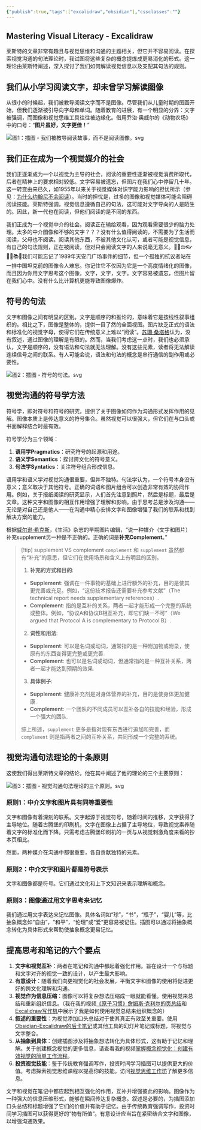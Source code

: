 ```yaml
---
{"publish":true,"tags":["excalidraw","obsidian"],"cssclasses":""}
---
```



## Mastering Visual Literacy - Excalidraw

莱斯特的文章非常有趣且与视觉思维和沟通的主题相关，但它并不容易阅读。在探索视觉沟通的句法理论时，我试图将这些复杂的概念提炼成更易消化的形式。这一理论由莱斯特阐述，深入探讨了我们如何解读视觉信息以及支配其句法的规则。

## 我们从小学习阅读文字，却未曾学习解读图像

从很小的时候起，我们被教导阅读文字而不是图像。尽管我们从儿童时期的图画开始，但我们逐渐被引导向字母和单词。随着教育的进展，有一个明显的分界：文字被强调，而图像和视觉思维工具往往被边缘化。借用乔治·奥威尔的《动物农场》中的口号：“**图片虽好，文字更佳！**”

![图1：插图 - 我们被教导阅读故事，而不是阅读图像。svg](https://publish-01.obsidian.md/access/ebae449fc3332bf3eddeedf2a6cbd21b/Input/Articles/Visuals%20vs.%20Text/Syntactic%20Theory%20of%20Visual%20Communication/Illustration%20-%20we%20are%20taught%20to%20read%20stores%2C%20not%20to%20read%20images.svg)

## 我们正在成为一个视觉媒介的社会

我们正逐渐成为一个以视觉为主导的社会，阅读的重要性逐渐被视觉消费所取代，后者在精神上的要求相对较低。文字容易被遗忘，但图片在我们心中停留几十年。这一转变由来已久，如1955年以来关于视觉媒体对识字能力影响的担忧所示（参见：[为什么约翰尼不会阅读](https://en.wikipedia.org/wiki/Why_Johnny_Can%27t_Read)）。当时的担忧是，过多的图像和视觉媒体可能会阻碍阅读技能。莱斯特强调，视觉信息遵循自己的句法，这可能对文字导向的人是陌生的。因此，新一代也在阅读，但他们阅读的是不同的东西。

我们正成为一个视觉中介的社会。阅读正在输给观看，因为观看需要很少的脑力处理。太多的中介图像和不够的文字？？？没有什么值得阅读的，不需要为了生活而阅读，父母也不阅读。阅读其他东西，不被其他文化认可，或者可能是视觉信息，有自己的句法规则，正在被阅读，但对只会阅读文字的人来说毫无意义。🎨📄⚖️👓🚫🔠📚🤔我们可能忘记了1989年天安门广场事件的细节，但一个孤独的抗议者站在一排中国坦克前的图像令人难忘。你记住它不仅因为它是一个高度情绪化的图像，而且因为你用文字思考这个图像，文字，文字，文字。文字容易被遗忘，但图片留在我们心中。没有什么比计算机更能导致图像爆炸。

## 符号的句法

文字和图像之间有明显的区别。文字是顺序的和推论的，意味着它是按线性叙事组织的。相比之下，图像是整体的，提供一目了然的全面视图。图片缺乏正式的语法和标准化的视觉字母，使得它们在传统意义上难以“阅读”。[苏珊·桑塔格](https://www.gyford.com/phil/writing/2010/08/23/on-photography/)认为，没有叙述，通过图像的理解是有限的。然而，当我们考虑这一点时，我们也必须承认，文字是顺序的，没有语法和句法就无法理解。没有这些元素，读者将无法解读连续信号之间的联系。有人可能会说，语法和句法的概念是串行通信的副作用或必要性。

![图2：插图 - 符号的句法。svg](https://publish-01.obsidian.md/access/ebae449fc3332bf3eddeedf2a6cbd21b/Input/Articles/Visuals%20vs.%20Text/Syntactic%20Theory%20of%20Visual%20Communication/Illustration%20-%20the%20syntax%20of%20symbols.svg)

## 视觉沟通的符号学方法

符号学，即对符号和符号的研究，提供了关于图像如何作为沟通形式发挥作用的见解。图像本质上是传达意义的符号集合。虽然视觉可以很强大，但它们在与口头或书面解释结合时最有效。

符号学分为三个领域：

1.  **语用学Pragmatics**：研究符号的起源和用途。
2.  **语义学Semantics**：探讨跨文化的符号意义。
3.  **句法学Syntatics**：关注符号组合形成信息。

语用学和语义学对视觉沟通很重要，但并不独特。句法学认为，一个符号本身没有意义；意义取决于其他符号。正确的词语和图片组合可以创造非常有效的协同作用。例如，关于报纸阅读的研究显示，人们首先注意到照片，然后是标题，最后是文章。这种文字和图像的相互作用增强了理解和影响。由于思考总是涉及沟通——无论是对自己还是他人——在沟通中精心安排文字和图像增强了我们的联系和找到解决方案的能力。

根据[威尔逊·希克斯](https://archive.org/details/wordspictures0000hick)，《生活》杂志的早期图片编辑，“说一种媒介（文字和图片）补充supplement另一种是不正确的。正确的词是**补充Complement**。” 

>[!tip] supplement VS complement
>`complement` 和 `supplement` 虽然都有“补充”的意思，但它们在使用场景和含义上有明显的区别。
>
>1. **补充的方式和目的**:
>   - **Supplement**: 强调在一件事物的基础上进行额外的补充，目的是使其更完善或充足。例如，“这份技术报告还需要补充参考文献”（The technical report needs supplementary references）.
>   - **Complement**: 指的是互补的关系，两者一起才能形成一个完整的系统或整体。例如，“协议A和协议B相互补充，即它们缺一不可”（We argued that Protocol A is complementary to Protocol B）.
>
>2. **词性和用法**:
>   - **Supplement**: 可以是名词或动词，通常指的是一种附加物或附录，使原有的东西变得更完整或更完善.
>   - **Complement**: 也可以是名词或动词，但通常指的是一种互补关系，两者一起才能达到预期的效果.
>
>3. **具体例子**:
>   - **Supplement**: 健康补充剂是对身体营养的补充，目的是使身体更加健康.
>   - **Complement**: 一个团队的不同成员可以互补各自的技能和经验，形成一个强大的团队.
>
>综上所述，`supplement` 更多是指对现有东西进行追加和完善，而 `complement` 则是指两者之间的互补关系，共同形成一个完整的系统。



## 视觉沟通句法理论的十条原则

这使我们得出莱斯特文章的结论，他在其中阐述了他的理论的三个主要原则：

![图3：插图 - 视觉沟通句法理论的三个原则。svg](https://publish-01.obsidian.md/access/ebae449fc3332bf3eddeedf2a6cbd21b/Input/Articles/Visuals%20vs.%20Text/Syntactic%20Theory%20of%20Visual%20Communication/Illustration%20-%203%20tenets%20of%20the%20Syntactic%20Theory%20of%20Visual%20Communication.svg)

### 原则1：中介文字和图片具有同等重要性

文字和图像有着深刻的联系。文字起源于视觉符号，随着时间的推移，文字获得了主导地位。随着古腾堡的印刷机，文字在图像上占据了主导地位，导致视觉素养随着文字的标准化而下降。只需考虑古腾堡印刷机的一页与从视觉刺激角度来看的抄本页相比。

然而，两种媒介在沟通中都很重要，各自贡献独特的元素。

### 原则2：中介文字和图片都是符号表示

文字和图像都是符号。它们通过文化和上下文知识来表示理解和概念。

### 原则3：图像通过用文字思考来记忆

我们通过用文字表达来记忆图像。具体名词如“球”，“书”，“瓶子”，“婴儿”等，比抽象概念如“自由”，“和平”，“伦理”或“爱”更容易被记住。插图可以通过将抽象概念转化为具体形式来帮助使抽象概念更易记忆。

## 提高思考和笔记的六个要点

1.  **文字和视觉互补**：两者在笔记和沟通中都起着强化作用。旨在设计一个与标题和文字对齐的视觉一致的设计，以产生最大影响。
2.  **有意设计**：随着我们向更视觉化的社会发展，平衡文字和图像的使用将促进更好的跨文化理解和沟通。
3.  **视觉作为信息压缩**：图像可以将复杂想法压缩成一眼就能看懂。使用视觉来总结和重新组织信息。（我在我的视频[《原子习惯》詹姆斯·克利尔的页总结](https://youtu.be/FfOYjTnyPbs)和[Excalidraw写作机](https://youtu.be/zvRpCOZAUSs)中展示了我是如何使用视觉总结来组织概念的）
4.  **叙述的重要性**：为视觉添加口头总结对于使其真正有效至关重要。使用[Obsidian-Excalidraw的后卡笔记](https://youtu.be/tHUcD4rWIuY)或其他工具的幻灯片笔记或标题，将视觉与文字整合。
5.  **从抽象到具体**：创建插图涉及将抽象想法转化为具体形式，这有助于记忆和理解。关于创建概念视觉的更多信息，请查看我的视频[掌握概念视觉化：创建有效视觉的简单工作流程](https://youtu.be/MTdbhePtCco)。
6.  **投资视觉技能**：鉴于传统教育强调写作，投资时间学习插图可以提供更大的价值。考虑探索视觉思维课程以提高你的技能。访问[视觉思维工作坊](https://visual-thinking-workshop/)了解更多信息。

文字和视觉在笔记中都应起到相互强化的作用，互补并增强彼此的影响。图像作为一种强大的信息压缩形式，能够在瞬间传达复杂概念。叙述是必要的，为插图添加口头总结和标题增强了它们的价值并有助于记忆。由于传统教育强调写作，投资时间学习插图可以获得更好的“物有所值”。有意设计应当旨在紧密结合文字和图像，以增强沟通效果。
<script src="https://giscus.app/client.js"
        data-repo="pkm365/my-digital-garden"
        data-repo-id="R_kgDOO4KXWQ"
        data-category="Announcements"
        data-category-id="DIC_kwDOO4KXWc4Crkg1"
        data-mapping="pathname"
        data-strict="0"
        data-reactions-enabled="1"
        data-emit-metadata="0"
        data-input-position="bottom"
        data-theme="preferred_color_scheme"
        data-lang="zh-CN"
        crossorigin="anonymous"
        async>
</script>